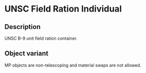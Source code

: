 # UNSC Field Ration Individual

## Description

UNSC B-9 unit field ration container.

## Object variant

MP objects are non-telescoping and material swaps are not allowed.
